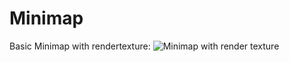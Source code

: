 # Minimap
Basic Minimap with rendertexture:
![Minimap with render texture](https://user-images.githubusercontent.com/100224103/156449629-a996aae3-bcb6-42d5-aa5b-512a7e3c5e7e.PNG)
